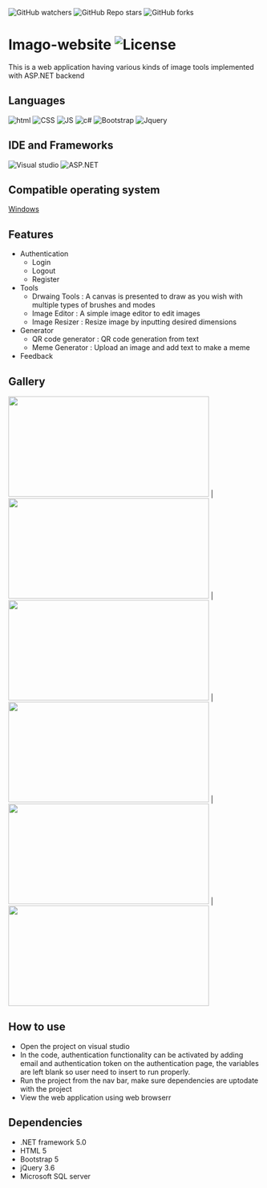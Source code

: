 ![GitHub watchers](https://img.shields.io/github/watchers/fuerostic/Imago-website.svg)
![GitHub Repo stars](https://img.shields.io/github/stars/fuerostic/Imago-website.svg)
![GitHub forks](https://img.shields.io/github/forks/fuerostic/Imago-website.svg)



# Imago-website ![License](https://img.shields.io/github/license/fuerostic/Imago-website.svg)
This is a web application having various kinds of image tools implemented with ASP.NET backend 

## Languages 
![html](https://img.shields.io/badge/HTML5-E34F26?style=for-the-badge&logo=html5&logoColor=white)
![CSS](https://img.shields.io/badge/CSS-239120?&style=for-the-badge&logo=css3&logoColor=white)
![JS](https://img.shields.io/badge/JavaScript-F7DF1E?style=for-the-badge&logo=javascript&logoColor=black)
![c#](https://img.shields.io/badge/C%23-239120?style=for-the-badge&logo=c-sharp&logoColor=white)
![Bootstrap](https://img.shields.io/badge/Bootstrap-563D7C?style=for-the-badge&logo=bootstrap&logoColor=white)
![Jquery](https://img.shields.io/badge/jQuery-0769AD?style=for-the-badge&logo=jquery&logoColor=white)


## IDE and Frameworks
![Visual studio](https://img.shields.io/badge/Visual_Studio-5C2D91?style=for-the-badge&logo=visual%20studio&logoColor=white)
![ASP.NET](https://img.shields.io/badge/.NET-5C2D91?style=for-the-badge&logo=.net&logoColor=white)

## Compatible operating system
[Windows](https://img.shields.io/badge/Windows-0078D6?style=for-the-badge&logo=windows&logoColor=white)

## Features 
- Authentication
  - Login
  - Logout
  - Register
- Tools
  - Drwaing Tools : A canvas is presented to draw as you wish with multiple types of brushes and modes
  - Image Editor : A simple image editor to edit images
  - Image Resizer : Resize image by inputting desired dimensions
- Generator
  - QR code generator : QR code generation from text 
  - Meme Generator : Upload an image and add text to make a meme
- Feedback

## Gallery
<img src="https://user-images.githubusercontent.com/48018036/158639546-f694f0b7-fd3f-4f05-a8d5-664c86ed0381.png" width="400" height="200" /> | <img src="https://user-images.githubusercontent.com/48018036/158639661-ef568839-60da-482d-a995-3dde8212c594.png " width="400" height="200" /> | <img src="https://user-images.githubusercontent.com/48018036/158639747-ffb77499-6189-43fd-aac0-8315ff050d9c.png " width="400" height="200" /> | <img src="https://user-images.githubusercontent.com/48018036/158639848-0c481ee9-f93f-41b7-b972-bc6d492a2be9.png " width="400" height="200" /> | <img src="https://user-images.githubusercontent.com/48018036/158639962-0227cf0f-cd72-4971-b0f4-5acd4338e21d.png " width="400" height="200" /> | <img src="https://user-images.githubusercontent.com/48018036/158640196-740db4f5-5d22-4311-b8ec-0ef06f879622.png " width="400" height="200" />


## How to use
- Open the project on visual studio
- In the code, authentication functionality can be activated by adding email and authentication token on the authentication page, the variables are left blank so user need to insert to run properly. 
- Run the project from the nav bar, make sure dependencies are uptodate with the project
- View the web application using web browserr

## Dependencies
- .NET framework 5.0
- HTML 5
- Bootstrap 5
- jQuery 3.6
- Microsoft SQL server
